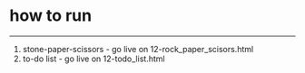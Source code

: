 <h1>how to run</h1>
<hr>
<ol>
  <li>stone-paper-scissors - go live on 12-rock_paper_scisors.html</li>
  <li>to-do list - go live on 12-todo_list.html</li>
